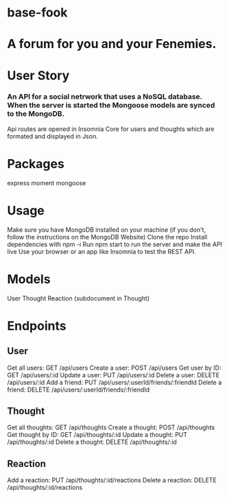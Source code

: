 # base-fook

# A forum for  you and your Fenemies.


# User Story


### An API for a social netrwork that uses a NoSQL database. When the server is started the Mongoose models are synced to the MongoDB. 
Api routes are opened in Insomnia Core for users and thoughts which are formated and displayed in Json.

# Packages

express
moment
mongoose

# Usage
Make sure you have MongoDB installed on your machine (if you don't, follow the instructions on the MongoDB Website)
Clone the repo
Install dependencies with npm -i
Run npm start to run the server and make the API live
Use your browser or an app like Insomnia to test the REST API.

# Models 

User
Thought
Reaction (subdocument in Thought)

 # Endpoints
## User

Get all users: GET /api/users
Create a user: POST /api/users
Get user by ID: GET /api/users/:id
Update a user: PUT /api/users/:id
Delete a user: DELETE /api/users/:id
Add a friend: PUT /api/users/:userId/friends/:friendId
Delete a friend: DELETE /api/users/:userId/friends/:friendId
## Thought

Get all thoughts: GET /api/thoughts
Create a thought: POST /api/thoughts
Get thought by ID: GET /api/thoughts/:id
Update a thought: PUT /api/thoughts/:id
Delete a thought: DELETE /api/thoughts/:id
## Reaction

Add a reaction: PUT /api/thoughts/:id/reactions
Delete a reaction: DELETE /api/thoughts/:id/reactions